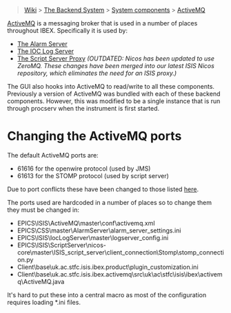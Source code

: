 > [Wiki](Home) > [The Backend System](The-Backend-System) > [System components](System-components) > [ActiveMQ](ActiveMQ)

[ActiveMQ](http://activemq.apache.org/) is a messaging broker that is used in a number of places throughout IBEX. Specifically it is used by:

* [The Alarm Server](Alarms)
* [The IOC Log Server](Ioc-message-logging)
* [The Script Server Proxy](ISIS-Proxy) _(OUTDATED: Nicos has been updated to use ZeroMQ. These changes have been merged into our latest ISIS Nicos repository, which eliminates the need for an ISIS proxy.)_

The GUI also hooks into ActiveMQ to read/write to all these components. Previously a version of ActiveMQ was bundled with each of these backend components. However, this was modified to be a single instance that is run through procserv when the instrument is first started. 

# Changing the ActiveMQ ports

The default ActiveMQ ports are:

* 61616 for the openwire protocol (used by JMS)
* 61613 for the STOMP protocol (used by script server)

Due to port conflicts these have been changed to those listed [here](IBEX-Ports).

The ports used are hardcoded in a number of places so to change them they must be changed in:

* EPICS\ISIS\ActiveMQ\master\conf\activemq.xml
* EPICS\CSS\master\AlarmServer\alarm_server_settings.ini
* EPICS\ISIS\IocLogServer\master\logserver_config.ini
* EPICS\ISIS\ScriptServer\nicos-core\master\ISIS_script_server\client_connection\Stomp\stomp_connection.py
* Client\base\uk.ac.stfc.isis.ibex.product\plugin_customization.ini
* Client\base\uk.ac.stfc.isis.ibex.activemq\src\uk\ac\stfc\isis\ibex\activemq\ActiveMQ.java

It's hard to put these into a central macro as most of the configuration requires loading *.ini files.
